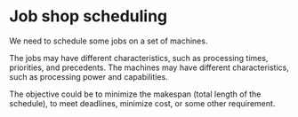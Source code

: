 # Job shop scheduling

We need to schedule some jobs on a set of machines.

The jobs may have different characteristics, such as processing times, priorities, and precedents. The machines may have different characteristics, such as processing power and capabilities.

The objective could be to minimize the makespan (total length of the schedule), to meet deadlines, minimize cost, or some other requirement. 
